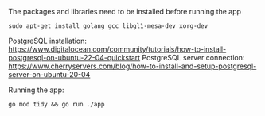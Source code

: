 The packages and libraries need to be installed before running the app

```
sudo apt-get install golang gcc libgl1-mesa-dev xorg-dev
```

PostgreSQL installation: https://www.digitalocean.com/community/tutorials/how-to-install-postgresql-on-ubuntu-22-04-quickstart
PostgreSQL server connection: https://www.cherryservers.com/blog/how-to-install-and-setup-postgresql-server-on-ubuntu-20-04

Running the app:
```
go mod tidy && go run ./app
